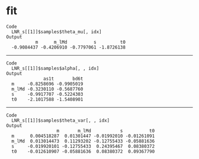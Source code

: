# fit

    Code
      LNR_s[[1]]$samples$theta_mu[, idx]
    Output
               m      m_lMd          s         t0 
      -0.9084437 -0.4206910 -0.7797061 -1.8726138 

---

    Code
      LNR_s[[1]]$samples$alpha[, , idx]
    Output
                  as1t       bd6t
      m     -0.8258696 -0.9905019
      m_lMd -0.3230110 -0.5687760
      s     -0.9917707 -0.5224303
      t0    -2.1017588 -1.5408901

---

    Code
      LNR_s[[1]]$samples$theta_var[, , idx]
    Output
                       m       m_lMd           s          t0
      m      0.004518287  0.01301447 -0.01992010 -0.01261091
      m_lMd  0.013014473  0.11293202 -0.12755433 -0.05881636
      s     -0.019920101 -0.12755433  0.24395467  0.08380372
      t0    -0.012610907 -0.05881636  0.08380372  0.09367790


